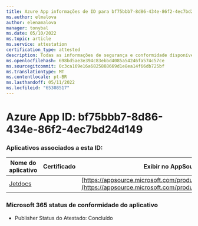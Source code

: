 ```yaml
---
title: Azure App informações de ID para bf75bbb7-8d86-434e-86f2-4ec7bd24d149
ms.author: elmalova
author: elenamalova
manager: tonybal
ms.date: 05/10/2022
ms.topic: article
ms.service: attestation
certification_type: attested
description: Todas as informações de segurança e conformidade disponíveis para bf75bbb7-8d86-434e-86f2-4ec7bd24d149.
ms.openlocfilehash: 698bd5ae3e394c83ebbd4085a54246fa574c57ce
ms.sourcegitcommit: 0c3ca169e16a6825888669d1e8ea14f66db725bf
ms.translationtype: MT
ms.contentlocale: pt-BR
ms.lasthandoff: 05/11/2022
ms.locfileid: "65308517"
---
```

# <a name="azure-app-id-bf75bbb7-8d86-434e-86f2-4ec7bd24d149"></a>Azure App ID: bf75bbb7-8d86-434e-86f2-4ec7bd24d149


### <a name="apps-associated-with-this-id"></a>Aplicativos associados a esta ID:
| **Nome do aplicativo** | **Certificado** | **Exibir no AppSource** |
|--------------|---------------|-----------------------|
| [Jetdocs](../forward/WA200002236.md) |  | [https://appsource.microsoft.com/product/office/WA200002236](https://appsource.microsoft.com/product/office/WA200002236) |

### <a name="microsoft-365-app-compliance-status"></a>Microsoft 365 status de conformidade do aplicativo
- Publisher Status do Atestado: Concluído
